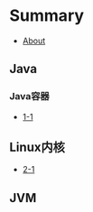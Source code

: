 # Summary

* [About](./README.md)

## Java

### Java容器

* [1-1](./Java/Java容器/1-1.md)

## Linux内核

* [2-1](./Linux内核/2-1.md)

## JVM